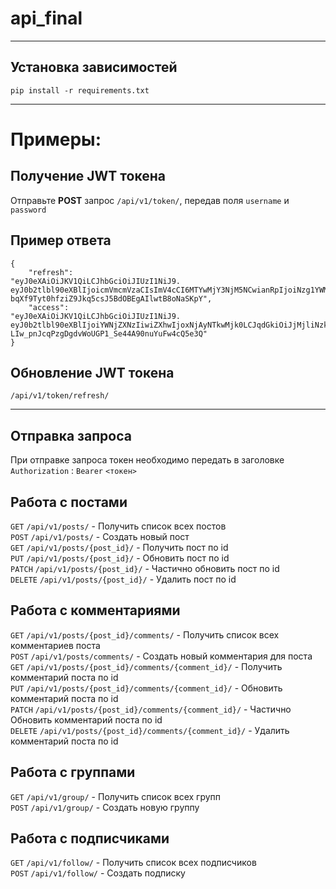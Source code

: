 # api_final 


***

## Установка зависимостей

`pip install -r requirements.txt`
***

# Примеры:

## Получение JWT токена
Отправьте **POST** запрос `/api/v1/token/`, передав  поля `username` и `password`

## Пример ответа
~~~~
{
    "refresh":  
"eyJ0eXAiOiJKV1QiLCJhbGciOiJIUzI1NiJ9.  
eyJ0b2tlbl90eXBlIjoicmVmcmVzaCIsImV4cCI6MTYwMjY3NjM5NCwianRpIjoiNzg1YWMwYTc4ZTNiNDdhMTg1MTE3NWU1ZjVlZDAyMTkiLCJ1c2VyX2lkIjoxfQ.  
bqXf9Tyt0hfziZ9Jkq5csJ5BdOBEgAIlwtB8oNaSKpY",  
    "access":  
"eyJ0eXAiOiJKV1QiLCJhbGciOiJIUzI1NiJ9.  
eyJ0b2tlbl90eXBlIjoiYWNjZXNzIiwiZXhwIjoxNjAyNTkwMjk0LCJqdGkiOiJjMjliNzk3OGQxMTI0YTI0OWNlOGRkZmRiZWQ3MzdmOCIsInVzZXJfaWQiOjF9.  
LIw_pnJcqPzgDgdvWoUGP1_Se44A90nuYuFw4cQ5e3Q"  
}
~~~~

## Обновление JWT токена
`/api/v1/token/refresh/`
***

## Отправка запроса
При отправке запроса токен необходимо передать в заголовке `Authorization` : `Bearer` `<токен>`

## Работа с постами
`GET` `/api/v1/posts/` - Получить список всех постов  
`POST`  `/api/v1/posts/` - Создать новый пост  
`GET`  `/api/v1/posts/{post_id}/` - Получить пост по id  
`PUT` `/api/v1/posts/{post_id}/` - Обновить пост по id  
`PATCH` `/api/v1/posts/{post_id}/` - Частично обновить пост по id  
`DELETE` `/api/v1/posts/{post_id}/` - Удалить пост по id  


## Работа с комментариями
`GET` `/api/v1/posts/{post_id}/comments/` - Получить список всех комментариев поста  
`POST`  `/api/v1/posts/comments/` - Создать новый комментария для поста  
`GET`  `/api/v1/posts/{post_id}/comments/{comment_id}/` - Получить комментарий поста по id  
`PUT` `/api/v1/posts/{post_id}/comments/{comment_id}/` - Обновить комментарий поста по id  
`PATCH` `/api/v1/posts/{post_id}/comments/{comment_id}/` - Частично Обновить комментарий поста по id  
`DELETE` `/api/v1/posts/{post_id}/comments/{comment_id}/` - Удалить комментарий поста по id   

## Работа с группами
`GET` `/api/v1/group/` - Получить список всех групп  
`POST`  `/api/v1/group/` - Создать новую группу  

## Работа с подписчиками
`GET` `/api/v1/follow/` - Получить список всех подписчиков  
`POST`  `/api/v1/follow/` - Создать подписку  
